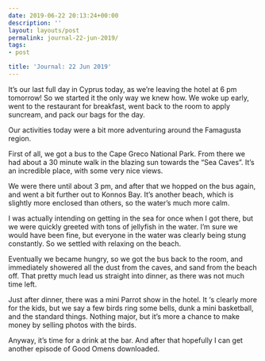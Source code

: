 ```yaml
---
date: 2019-06-22 20:13:24+00:00
description: ''
layout: layouts/post
permalink: journal-22-jun-2019/
tags:
- post

title: 'Journal: 22 Jun 2019'
---
```


<p>It’s our last full day in Cyprus today, as we’re leaving the hotel at 6 pm tomorrow! So we started it the only way we knew how. We woke up early, went to the restaurant for breakfast, went back to the room to apply suncream, and pack our bags for the day.</p>
<p>Our activities today were a bit more adventuring around the Famagusta region.</p>
<p>First of all, we got a bus to the Cape Greco National Park. From there we had about a 30 minute walk in the blazing sun towards the “Sea Caves”. It’s an incredible place, with some very nice views.</p>
<p>We were there until about 3 pm, and after that we hopped on the bus again, and went a bit further out to Konnos Bay. It’s another beach, which is slightly more enclosed than others, so the water’s much more calm.</p>
<p>I was actually intending on getting in the sea for once when I got there, but we were quickly greeted with tons of jellyfish in the water. I’m sure we would have been fine, but everyone in the water was clearly being stung constantly. So we settled with relaxing on the beach.</p>
<p>Eventually we became hungry, so we got the bus back to the room, and immediately showered all the dust from the caves, and sand from the beach off. That pretty much lead us straight into dinner, as there was not much time left.</p>
<p>Just after dinner, there was a mini Parrot show in the hotel. It ‘s clearly more for the kids, but we say a few birds ring some bells, dunk a mini basketball, and the standard things. Nothing major, but it’s more a chance to make money by selling photos with the birds.</p>
<p>Anyway, it’s time for a drink at the bar. And after that hopefully I can get another episode of Good Omens downloaded.</p>
